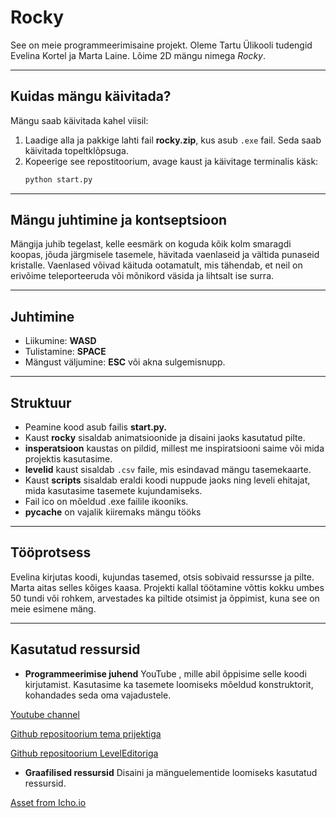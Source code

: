 # Rocky

See on meie programmeerimisaine projekt. Oleme Tartu Ülikooli tudengid Evelina Kortel ja Marta Laine. Lõime 2D mängu nimega *Rocky*.

---

## Kuidas mängu käivitada?
Mängu saab käivitada kahel viisil:
1. Laadige alla ja pakkige lahti fail **rocky.zip**, kus asub `.exe` fail. Seda saab käivitada topeltklõpsuga.
2. Kopeerige see repostitoorium, avage kaust ja käivitage terminalis käsk:
   ```bash
   python start.py

---

## Mängu juhtimine ja kontseptsioon

Mängija juhib tegelast, kelle eesmärk on koguda kõik kolm smaragdi koopas, jõuda järgmisele tasemele, hävitada vaenlaseid ja vältida punaseid kristalle.
Vaenlased võivad käituda ootamatult, mis tähendab, et neil on erivõime teleporteeruda või mõnikord väsida ja lihtsalt ise surra.

---

## Juhtimine

- Liikumine: **WASD**
- Tulistamine: **SPACE**
- Mängust väljumine: **ESC** või akna sulgemisnupp.

---

## Struktuur

- Peamine kood asub failis **start.py.**
- Kaust **rocky** sisaldab animatsioonide ja disaini jaoks kasutatud pilte.
- **insperatsioon** kaustas on pildid, millest me inspiratsiooni saime või mida projektis kasutasime.
- **levelid** kaust sisaldab `.csv` faile, mis esindavad mängu tasemekaarte.
- Kaust **scripts** sisaldab eraldi koodi nuppude jaoks ning leveli ehitajat, mida kasutasime tasemete kujundamiseks.
- Fail ico on mõeldud .exe failile ikooniks.
- **pycache** on vajalik kiiremaks mängu tööks

---

## Tööprotsess
Evelina kirjutas koodi, kujundas tasemed, otsis sobivaid ressursse ja pilte.
Marta aitas selles kõiges kaasa.
Projekti kallal töötamine võttis kokku umbes 50 tundi või rohkem, arvestades ka piltide otsimist ja õppimist, kuna see on meie esimene mäng.

---

## Kasutatud ressursid
- **Programmeerimise juhend** YouTube , mille abil õppisime selle koodi kirjutamist. Kasutasime ka tasemete loomiseks mõeldud konstruktorit, kohandades seda oma vajadustele.

[Youtube channel](https://www.youtube.com/watch?v=DHgj5jhMJKg&t=1s)

[Github repositoorium tema prijektiga](https://github.com/russs123/Shooter)

[Github repositoorium LevelEditoriga](https://github.com/russs123/LevelEditor)


- **Graafilised ressursid** Disaini ja mänguelementide loomiseks kasutatud ressursid.

[Asset from Icho.io](https://szadiart.itch.io/rocky-world-platformer-set)

